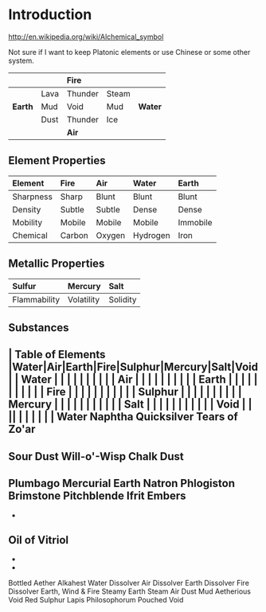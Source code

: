 # Introduction #

http://en.wikipedia.org/wiki/Alchemical_symbol

Not sure if I want to keep Platonic elements or use Chinese or some other system.

|       |    |**Fire** |     |       |
|:------|:---|:--------|:----|:------|
|       |Lava|Thunder|Steam|       |
|**Earth**|Mud | Void  |Mud  |**Water**|
|       |Dust|Thunder| Ice |       |
|       |    |**Air**  |     |       |

## Element Properties ##

|Element|Fire|Air|Water|Earth|
|:------|:---|:--|:----|:----|
|Sharpness|Sharp|Blunt|Blunt|Blunt|
|Density|Subtle|Subtle|Dense|Dense|
|Mobility|Mobile|Mobile|Mobile|Immobile|
|Chemical|Carbon|Oxygen|Hydrogen|Iron|


## Metallic Properties ##

|   Sulfur   | Mercury  |  Salt  |
|:-----------|:---------|:-------|
|Flammability|Volatility|Solidity|

## Substances ##

| Table of Elements |Water|Air|Earth|Fire|Sulphur|Mercury|Salt|Void|
| Water | | | | | | | | |
| Air | | | | | | | | |
| Earth | | | | | | | | | |
| Fire | | | | | | | | | |
| Sulphur | | | | | | | | |
| Mercury | | | | | | | | | |
| Salt | | | | | | | | | |
| Void | | || | | | | | |
Water
Naphtha
Quicksilver
Tears of Zo'ar
-
Sour Dust
Will-o'-Wisp
Chalk Dust
-
Plumbago
Mercurial Earth
Natron
Phlogiston
Brimstone
Pitchblende
Ifrit Embers
-
-
Oil of Vitriol
-
-
-
Bottled Aether
Alkahest
Water Dissolver
Air Dissolver
Earth Dissolver
Fire Dissolver
Earth, Wind & Fire
Steamy Earth
Steam Air
Dust Mud
Aetherious Void
Red Sulphur
Lapis Philosophorum
Pouched Void
